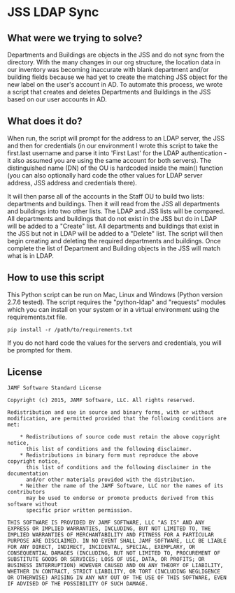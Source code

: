 # JSS LDAP Sync

## What were we trying to solve?

Departments and Buildings are objects in the JSS and do not sync from the directory. With the many changes in our org structure, the location data in our inventory was becoming inaccurate with blank department and/or building fields because we had yet to create the matching JSS object for the new label on the user's account in AD. To automate this process, we wrote a script that creates and deletes Departments and Buildings in the JSS based on our user accounts in AD.

## What does it do?

When run, the script will prompt for the address to an LDAP server, the JSS and then for credentials (in our environment I wrote this script to take the first.last username and parse it into 'First Last' for the LDAP authentication - it also assumed you are using the same account for both servers). The distinguished name (DN) of the OU is hardcoded inside the main() function (you can also optionally hard code the other values for LDAP server address, JSS address and credentials there).

It will then parse all of the accounts in the Staff OU to build two lists: departments and buildings. Then it will read from the JSS all departments and buildings into two other lists. The LDAP and JSS lists will be compared. All departments and buildings that do not exist in the JSS but do in LDAP will be added to a "Create" list. All departments and buildings that exist in the JSS but not in LDAP will be added to a "Delete" list. The script will then begin creating and deleting the required departments and buildings. Once complete the list of Department and Building objects in the JSS will match what is in LDAP.

## How to use this script

This Python script can be run on Mac, Linux and Windows (Python version 2.7.6 tested). The script requires the "python-ldap" and "requests" modules which you can install on your system or in a virtual environment using the requirements.txt file.

```
pip install -r /path/to/requirements.txt
``` 

If you do not hard code the values for the servers and credentials, you will be prompted for them.

## License

```
JAMF Software Standard License

Copyright (c) 2015, JAMF Software, LLC. All rights reserved.

Redistribution and use in source and binary forms, with or without modification, are permitted provided that the following conditions are met:

    * Redistributions of source code must retain the above copyright notice,
      this list of conditions and the following disclaimer.
    * Redistributions in binary form must reproduce the above copyright notice,
      this list of conditions and the following disclaimer in the documentation
      and/or other materials provided with the distribution.
    * Neither the name of the JAMF Software, LLC nor the names of its contributors
      may be used to endorse or promote products derived from this software without
      specific prior written permission.

THIS SOFTWARE IS PROVIDED BY JAMF SOFTWARE, LLC "AS IS" AND ANY EXPRESS OR IMPLIED WARRANTIES, INCLUDING, BUT NOT LIMITED TO, THE IMPLIED WARRANTIES OF MERCHANTABILITY AND FITNESS FOR A PARTICULAR PURPOSE ARE DISCLAIMED. IN NO EVENT SHALL JAMF SOFTWARE, LLC BE LIABLE FOR ANY DIRECT, INDIRECT, INCIDENTAL, SPECIAL, EXEMPLARY, OR CONSEQUENTIAL DAMAGES (INCLUDING, BUT NOT LIMITED TO, PROCUREMENT OF SUBSTITUTE GOODS OR SERVICES; LOSS OF USE, DATA, OR PROFITS; OR BUSINESS INTERRUPTION) HOWEVER CAUSED AND ON ANY THEORY OF LIABILITY, WHETHER IN CONTRACT, STRICT LIABILITY, OR TORT (INCLUDING NEGLIGENCE OR OTHERWISE) ARISING IN ANY WAY OUT OF THE USE OF THIS SOFTWARE, EVEN IF ADVISED OF THE POSSIBILITY OF SUCH DAMAGE.
```
